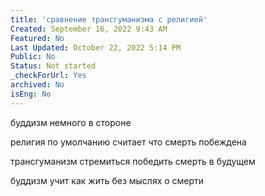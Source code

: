 ```yaml
---
title: 'сравнение трансгуманизма с религией'
Created: September 16, 2022 9:43 AM
Featured: No
Last Updated: October 22, 2022 5:14 PM
Public: No
Status: Not started
_checkForUrl: Yes
archived: No
isEng: No
---
```


буддизм немного в стороне

религия по умолчанию считает что смерть побеждена

трансгуманизм стремиться победить смерть в будущем

буддизм учит как жить без мыслях о смерти